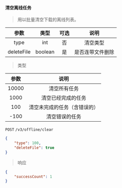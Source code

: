 #### 清空离线任务


> 用以批量清空下载的离线列表。

|  参数  	|  类型  	| 可选 	|           说明           	|
|:------:	|:------:	|:----:	|:------------------------:	|
|  type  	| int 	|  否  	|  清空类型  	|
|  deleteFile  	| boolean 	|  是  	|  是否连带文件删除  	|

> 类型

|  参数  	|           说明           	|
|:------:	|:------------------------:	|
|  10000  |       清空所有任务  	 |
|  1000   |       清空已经完成的任务 	 | 	
|  100    |       清空未完成的任务（含错误的） 	| 	
|  -100   |       清空错误的任务 	 | 	


```POST``` ```/v3/offline/clear```

```json
{
	"type": 100,
	"deleteFile": true
}
```

> 响应

```json
{
    "successCount": 1
}
```
